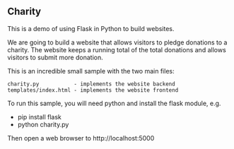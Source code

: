 Charity
-------

This is a demo of using Flask in Python to build websites.

We are going to build a website that allows visitors to pledge donations to
a charity. The website keeps a running total of the total donations and allows
visitors to submit more donation.

This is an incredible small sample with the two main files:

    charity.py           - implements the website backend
    templates/index.html - implements the website frontend

To run this sample, you will need python and install the flask module, e.g.

 - pip install flask
 - python charity.py

Then open a web browser to http://localhost:5000
